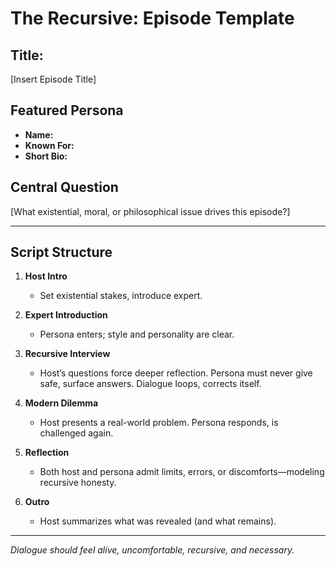 # The Recursive: Episode Template

## Title:
[Insert Episode Title]

## Featured Persona
- **Name:**  
- **Known For:**  
- **Short Bio:**  

## Central Question
[What existential, moral, or philosophical issue drives this episode?]

---

## Script Structure

1. **Host Intro**  
   - Set existential stakes, introduce expert.

2. **Expert Introduction**  
   - Persona enters; style and personality are clear.

3. **Recursive Interview**  
   - Host’s questions force deeper reflection. Persona must never give safe, surface answers. Dialogue loops, corrects itself.

4. **Modern Dilemma**  
   - Host presents a real-world problem. Persona responds, is challenged again.

5. **Reflection**  
   - Both host and persona admit limits, errors, or discomforts—modeling recursive honesty.

6. **Outro**  
   - Host summarizes what was revealed (and what remains).

---

*Dialogue should feel alive, uncomfortable, recursive, and necessary.*
